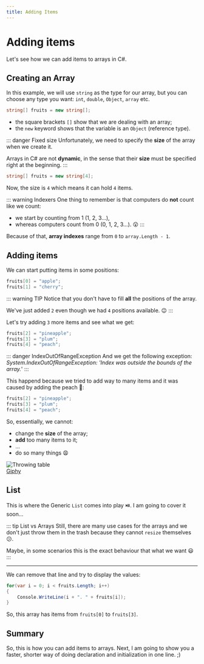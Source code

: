 ```yaml
---
title: Adding Items
---
```


# Adding items

Let's see how we can add items to arrays in C#.

## Creating an Array

In this example, we will use `string` as the type for our array, but you can choose any type you want: `int`, `double`, `Object`, `array` etc.

``` csharp
string[] fruits = new string[];
```

- the square brackets `[]` show that we are dealing with an array;
- the `new` keyword shows that the variable is an `Object` (reference type).

::: danger Fixed size
Unfortunately, we need to specify the **size** of the array when we create it. 

Arrays in C# are not **dynamic**, in the sense that their **size** must be specified right at the beginning.
:::

``` csharp
string[] fruits = new string[4];
```

Now, the size is `4` which means it can hold `4` items.

::: warning Indexers
One thing to remember is that computers do **not** count like we count: 
- we start by counting from 1 (1, 2, 3...), 
- whereas computers count from 0 (0, 1, 2, 3...). :astonished:
:::

Because of that, **array indexes** range from `0` to `array.Length - 1`. 

## Adding items
We can start putting items in some positions:

``` csharp
fruits[0] = "apple";
fruits[1] = "cherry";
```

::: warning TIP
Notice that you don't have to fill **all** the positions of the array. 

We've just added `2` even though we had `4` positions available. :wink:
:::

Let's try adding `3` more items and see what we get:

``` csharp
fruits[2] = "pineapple";
fruits[3] = "plum";
fruits[4] = "peach";
```

::: danger IndexOutOfRangeException
And we get the following exception: _System.IndexOutOfRangeException: 'Index was outside the bounds of the array._'
:::

This happend because we tried to add way to many items and it was caused by adding the peach :peach::
``` csharp {3}
fruits[2] = "pineapple";
fruits[3] = "plum";
fruits[4] = "peach";
```

So, essentially, we cannot:
- change the **size** of the array;
- **add** too many items to it; 
- ...
- do so many things :weary:

![Throwing table](https://media.giphy.com/media/dRgcwKJaGgWgo/giphy.gif)
<br>
[Giphy](https://giphy.com/gifs/cheezburger-rage-anger-dRgcwKJaGgWgo)

## List

This is where the Generic `List` comes into play :play_or_pause_button:. I am going to cover it soon...

::: tip List vs Arrays
Still, there are many use cases for the arrays and we don't just throw them in the trash because they cannot `resize` themselves :confused:. 

Maybe, in some scenarios this is the exact behaviour that what we want :smiley:
:::

---

We can remove that line and try to display the values:

``` csharp
for(var i = 0; i < fruits.Length; i++)
{
    Console.WriteLine(i + ". " + fruits[i]);
}
```

So, this array has items from `fruits[0]` to `fruits[3]`.

## Summary
So, this is how you can add items to arrays. Next, I am going to show you a faster, shorter way of doing declaration and initialization in one line. ;)
